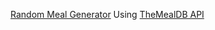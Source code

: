 [Random Meal Generator](https://danielagarciak.github.io/RandomMealGenerator/#meal)
Using [TheMealDB API](https://www.themealdb.com/api.php)
